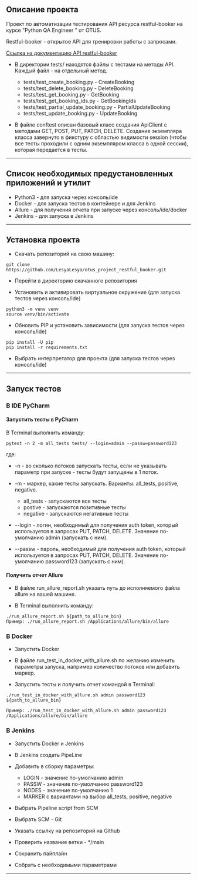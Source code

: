 ## Описание проекта

Проект по автоматизации тестирования API ресурса restful-booker на курсе "Python QA Engineer " от OTUS.

Restful-booker - открытое API для тренировки работы с запросами.

[Ссылка на документацию API restful-booker](https://restful-booker.herokuapp.com/apidoc/index.html) 

+ В директории tests/ находятся файлы с тестами на методы API. Каждый файл - на отдельный метод.
  
  - tests/test_create_booking.py - CreateBooking
  - tests/test_delete_booking.py - DeleteBooking
  - tests/test_get_booking.py - GetBooking
  - tests/test_get_booking_ids.py - GetBookingIds
  - tests/test_partial_update_booking.py - PartialUpdateBooking
  - tests/test_update_booking.py - UpdateBooking

+ В файле conftest описан базовый класс создания ApiClient с методами GET, POST, PUT, PATCH, DELETE.
Создание экземпляра класса завернуто в фикстуру с областью видимости session (чтобы все тесты проходили с одним экземпляром класса в одной сессии), которая передается в тесты.
____

## Список необходимых предустановленных приложений и утилит

- Python3 - для запуска через консоль/ide
- Docker - для запуска тестов в контейнере и для Jenkins
- Allure - для получения отчета при запуске через консоль/ide/docker
- Jenkins - для запуска в Jenkins
____

## Установка проекта

- Скачать репозиторий на свою машину:

```
git clone https://github.com/LesyaLesya/otus_project_restful_booker.git
```

- Перейти в директорию скачанного репозитория

- Установить и активировать виртуальное окружение (для запуска тестов через консоль/ide)

```
python3 -m venv venv
source venv/bin/activate
```
- Обновить PIP и установить зависимости (для запуска тестов через консоль/ide)

```
pip install -U pip
pip install -r requirements.txt
```

- Выбрать интерпретатор для проекта (для запуска тестов через консоль/ide)
____

## Запуск тестов

### __В IDE PyCharm__

#### Запустить тесты в PyCharm 

В Terminal выполнить команду:

```
pytest -n 2 -m all_tests tests/ --login=admin --passw=password123
```
где:

- -n - во сколько потоков запускать тесты, если не указывать параметр при запуске - тесты будут запущены в 1 поток.

- -m - маркер, какие тесты запускать.
Варианты: all_tests, positive, negative.
  + all_tests - запускаются все тесты
  + postive - запускаются позитивные тесты
  + negative - запускаются негативные тесты
  
- --login - логин, необходимый для получения auth token, который используется в запросах PUT, PATCH, DELETE. Значение по-умолчанию admin (запускать с ним).

- --passw - пароль, необходимый для получения auth token, который используется в запросах PUT, PATCH, DELETE. Значение по-умолчанию password123 (запускать с ним).


#### Получить отчет Allure 

- В файле run_allure_report.sh указать путь до исполняемого файла allure на вашей машине.

- В Terminal выполнить команду:

```
./run_allure_report.sh ${path_to_allure_bin}
Пример: ./run_allure_report.sh /Applications/allure/bin/allure
```

### __В Docker__

- Запустить Docker

- В файле run_test_in_docker_with_allure.sh по желанию изменить параметры запуска, например количество потоков или добавить маркер.

- Запустить тесты и получить отчет командой в Terminal:

```
./run_test_in_docker_with_allure.sh admin password123 ${path_to_allure_bin}

Пример: ./run_test_in_docker_with_allure.sh admin password123 /Applications/allure/bin/allure
```

### __В Jenkins__

- Запустить Docker и Jenkins

- В Jenkins создать PipeLine

- Добавить в сборку параметры:
  + LOGIN - значение по-умолчанию admin
  + PASSW - значение по-умолчанию password123
  + NODES - значение по-умолчанию 1
  + MARKER с вариантами на выбор all_tests, positive, negative
  
- Выбрать Pipeline script from SCM

- Выбрать SCM - Git

- Указать ссылку на репозиторий на Github

- Проверить название ветки - */main

- Сохранить пайплайн

- Собрать с необходимыми параметрами
____